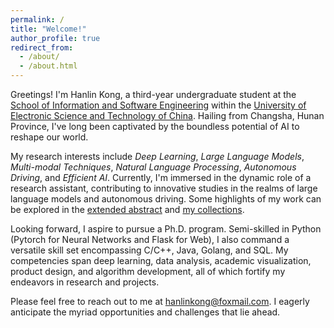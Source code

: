 ```yaml
---
permalink: /
title: "Welcome!"
author_profile: true
redirect_from: 
  - /about/
  - /about.html
---
```


Greetings! I'm Hanlin Kong, a third-year undergraduate student at the [School of Information and Software Engineering](https://sise.uestc.edu.cn/) within the [University of Electronic Science and Technology of China](https://www.uestc.edu.cn/). Hailing from Changsha, Hunan Province, I've long been captivated by the boundless potential of AI to reshape our world.

My research interests include *Deep Learning*, *Large Language Models*, *Multi-modal Techniques*, *Natural Language Processing*, *Autonomous Driving*, and *Efficient AI*. Currently, I'm immersed in the dynamic role of a research assistant, contributing to innovative studies in the realms of large language models and autonomous driving. Some highlights of my work can be explored in the [extended abstract](llmtp.html) and [my collections](collection).

Looking forward, I aspire to pursue a Ph.D. program. Semi-skilled in Python (Pytorch for Neural Networks and Flask for Web), I also command a versatile skill set encompassing C/C++, Java, Golang, and SQL. My competencies span deep learning, data analysis, academic visualization, product design, and algorithm development, all of which fortify my endeavors in research and projects.

Please feel free to reach out to me at hanlinkong@foxmail.com. I eagerly anticipate the myriad opportunities and challenges that lie ahead.
